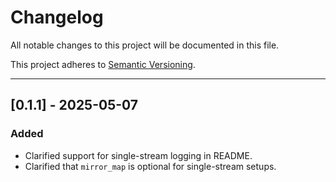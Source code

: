 # Changelog

All notable changes to this project will be documented in this file.

This project adheres to [Semantic Versioning](https://semver.org/).

---

## [0.1.1] - 2025-05-07
### Added
- Clarified support for single-stream logging in README.
- Clarified that `mirror_map` is optional for single-stream setups.



